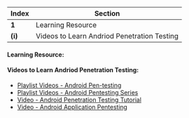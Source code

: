 Index | Section
---   | ---
**1** | Learning Resource
**(i)** | Videos to Learn Andriod Penetration Testing


#### Learning Resource:

#### Videos to Learn Andriod Penetration Testing:

  * [Playlist Videos - Android Pen-testing](https://www.youtube.com/playlist?list=PLgnrksnL_Rn09gGTTLgi-FL7HxPOoDk3R)
  * [Playlist Videos - Android Pentesting Series](https://www.youtube.com/playlist?list=PL1f72Oxv5SylOECx9M34pLZlNa7YkJJ14)
  * [Video - Android Penetration Testing Tutorial](https://www.youtube.com/watch?v=6DIeR8CtVww&ab_channel=FortifySolutions)
  * [Video - Android Application Pentesting](https://www.youtube.com/watch?v=NrxTBcjAL8A&ab_channel=WiseFoxSecurity)
